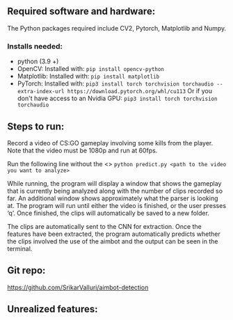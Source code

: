## Required software and hardware:

The Python packages required include CV2, Pytorch, Matplotlib and Numpy.
### Installs needed:
- python (3.9 +) 
- OpenCV:
Installed with: `pip install opencv-python`
- Matplotlib:
Installed with: `pip install matplotlib`
- PyTorch:
Installed with: `pip3 install torch torchvision torchaudio --extra-index-url https://download.pytorch.org/whl/cu113`
Or if you don't have access to an Nvidia GPU: `pip3 install torch torchvision torchaudio`


## Steps to run:

Record a video of CS:GO gameplay involving some kills from the player. Note that the video must be 1080p and run at 60fps. 

Run the following line without the <>
`python predict.py <path to the video you want to analyze>`


While running, the program will display a window that shows the gameplay that is currently being analyzed along with the number of clips recorded so far. An additional window shows approximately what the parser is looking at. The program will run until either the video is finished, or the user presses ‘q’. Once finished, the clips will automatically be saved to a new folder.

The clips are automatically sent to the CNN for extraction. Once the features have been extracted, the program automatically predicts whether the clips involved the use of the aimbot and the output can be seen in the terminal. 

## Git repo:

https://github.com/SrikarValluri/aimbot-detection

## Unrealized features:
